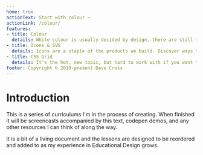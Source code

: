 ```yaml
---
home: true
actionText: Start with colour →
actionLink: /colour/
features:
- title: Colour
  details: While colour is usually decided by design, there are still things Devs can do to make their lives easier.
- title: Icons & SVG
  details: Icons are a staple of the products we build. Discover ways to maintain performant icons.
- title: CSS Grid
  details: It's the hot, new topic, but hard to work with if you want to support old browsers. I'll show you how to use it today.
footer: Copyright © 2019-present Dave Cross
---
```


# Introduction

This is a series of curriculums I'm in the process of creating. When finished it will be screencasts accompanied by this text, codepen demos, and any other resources I can think of along the way.

It is a bit of a living document and the lessons are designed to be reordered and added to as my experience in Educational Design grows.
